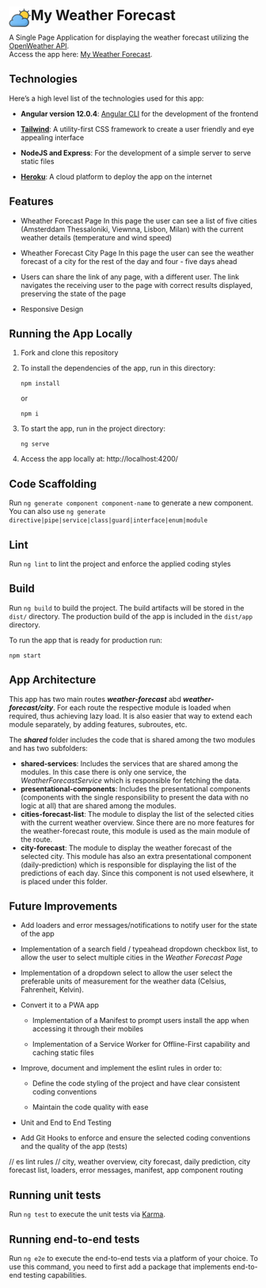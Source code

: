 #  <img src="https://github.com/katerina-tziala/my-weather-forecast/blob/master/logo.png" alt="app logo" width="44" height="44" align="left">My Weather Forecast
A Single Page Application for displaying the weather forecast utilizing the [OpenWeather API](https://openweathermap.org/api).
</br>Access the app here: [My Weather Forecast](https://my-weather-forecast-demo.herokuapp.com/).

## Technologies
Here’s a high level list of the technologies used for this app:

* **Angular version 12.0.4**:  [Angular CLI](https://github.com/angular/angular-cli) for the development of the frontend

* **[Tailwind](https://tailwindcss.com/)**: A utility-first CSS framework to create a user friendly and eye appealing interface

* **NodeJS and Express**: For the development of a simple server to serve static files

* **[Heroku](https://www.heroku.com)**: A cloud platform to deploy the app on the internet

## Features

- Wheather Forecast Page
  In this page the user can see a list of five cities (Amsterddam Thessaloniki, Viewnna, Lisbon, Milan) with the current weather details (temperature and wind speed)

- Wheather Forecast City Page
  In this page the user can see the weather forecast of a city for the rest of the day and four - five days ahead

- Users can share the link of any page, with a different user. The link navigates the receiving user to the page with correct results displayed, preserving the state of the page

- Responsive Design

## Running the App Locally

1. Fork and clone this repository

2. To install the dependencies of the app, run in this directory:

    ```
    npm install
    ```

    or

    ```
    npm i
    ```
    

3. To start the app, run  in the project directory:

    ```
    ng serve
    ``` 

4. Access the app locally at: http://localhost:4200/

## Code Scaffolding

Run `ng generate component component-name` to generate a new component. You can also use `ng generate directive|pipe|service|class|guard|interface|enum|module`

## Lint

Run `ng lint` to lint the project and enforce the applied coding styles

## Build

Run `ng build` to build the project. The build artifacts will be stored in the `dist/` directory. The production build of the app is included in the `dist/app` directory.

To run the app that is ready for production run:

   ```
   npm start
   ```

## App Architecture

This app has two main routes ***weather-forecast*** abd ***weather-forecast/city***. For each route the respective module is loaded when required, thus achieving lazy load.
It is also easier that way to extend each module separately, by adding features, subroutes, etc.

The ***shared*** folder includes the code that is shared among the two modules and has two subfolders:

  - **shared-services**: Includes the services that are shared among the modules. In this case there is only one service, the *WeatherForecastService* which is responsible for fetching the data.
  - **presentational-components**: Includes the presentational components (components with the single responsibility to present the data with no logic at all) that are shared among the modules.
  - **cities-forecast-list**: The module to display the list of the selected cities with the current weather overview. Since there are no more features for the weather-forecast route, this module is used as the main module of the route.
  - **city-forecast**: The module to display the weather forecast of the selected city. This module has also an extra presentational component (daily-prediction) which is responsible for displaying the list of the predictions of each day. Since this component is not used elsewhere, it is placed under this folder.

## Future Improvements
- Add loaders and error messages/notifications to notify user for the state of the app

- Implementation of a search field / typeahead dropdown checkbox list, to allow the user to select multiple cities in the *Weather Forecast Page*

- Implementation of a dropdown select to allow the user select the preferable units of measurement  for the weather data (Celsius, Fahrenheit, Kelvin).

- Convert it to a PWA app
  
  - Implementation of a Manifest to prompt users install the app when accessing it through their mobiles

  - Implementation of a Service Worker for Offline-First capability and caching static files

- Improve, document and implement the eslint rules in order to:
  
  - Define the code styling of the project and have clear consistent coding conventions

  - Maintain the code quality with ease
  
- Unit and End to End Testing

- Add Git Hooks to enforce and ensure the selected coding conventions and the quality of the app (tests)
  
// es lint rules
// city, weather overview, city forecast, daily prediction, city forecast list, loaders, error messages, manifest, app component routing
## Running unit tests

Run `ng test` to execute the unit tests via [Karma](https://karma-runner.github.io).

## Running end-to-end tests

Run `ng e2e` to execute the end-to-end tests via a platform of your choice. To use this command, you need to first add a package that implements end-to-end testing capabilities.
